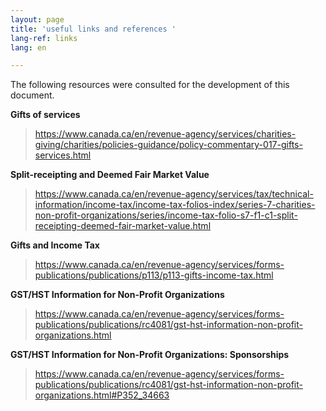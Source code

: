 ```yaml
---
layout: page
title: 'useful links and references '
lang-ref: links
lang: en

---
```

The following resources were consulted for the development of this document.

**Gifts of services**

> <a href="https://www.canada.ca/en/revenue-agency/services/charities-giving/charities/policies-guidance/policy-commentary-017-gifts-services.html" class="external" target="_blank" title="Gifts of services">https://www.canada.ca/en/revenue-agency/services/charities-giving/charities/policies-guidance/policy-commentary-017-gifts-services.html</a>

**Split-receipting and Deemed Fair Market Value**

> <a href="https://www.canada.ca/en/revenue-agency/services/tax/technical-information/income-tax/income-tax-folios-index/series-7-charities-non-profit-organizations/series/income-tax-folio-s7-f1-c1-split-receipting-deemed-fair-market-value.html" class="external" target="_blank" title="Split-receipting and Deemed Fair Market Value">https://www.canada.ca/en/revenue-agency/services/tax/technical-information/income-tax/income-tax-folios-index/series-7-charities-non-profit-organizations/series/income-tax-folio-s7-f1-c1-split-receipting-deemed-fair-market-value.html</a>

**Gifts and Income Tax**

> <a href="https://www.canada.ca/en/revenue-agency/services/forms-publications/publications/p113/p113-gifts-income-tax.html" class="external" target="_blank" title="Gifts and Income Tax">https://www.canada.ca/en/revenue-agency/services/forms-publications/publications/p113/p113-gifts-income-tax.html</a>

**GST/HST Information for Non-Profit Organizations**

> <a href="https://www.canada.ca/en/revenue-agency/services/forms-publications/publications/rc4081/gst-hst-information-non-profit-organizations.html" class="external" target="_blank" title="GST/HST Information for Non-Profit Organizations">https://www.canada.ca/en/revenue-agency/services/forms-publications/publications/rc4081/gst-hst-information-non-profit-organizations.html</a>

**GST/HST Information for Non-Profit Organizations: Sponsorships**

> <a href="https://www.canada.ca/en/revenue-agency/services/forms-publications/publications/rc4081/gst-hst-information-non-profit-organizations.html#P352_34663" class="external" target="_blank" title="GST/HST Information for Non-Profit Organizations: Sponsorships">https://www.canada.ca/en/revenue-agency/services/forms-publications/publications/rc4081/gst-hst-information-non-profit-organizations.html#P352_34663</a>

